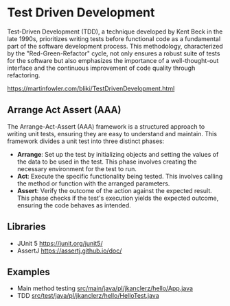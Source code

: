# Test Driven Development

Test-Driven Development (TDD), a technique developed by Kent Beck in the late 1990s, 
prioritizes writing tests before functional code as a fundamental part of the software development process. 
This methodology, characterized by the "Red-Green-Refactor" cycle, not only ensures a robust suite of tests for the software 
but also emphasizes the importance of a well-thought-out interface and the continuous improvement of code quality through refactoring.

https://martinfowler.com/bliki/TestDrivenDevelopment.html

## Arrange Act Assert (AAA)

The Arrange-Act-Assert (AAA) framework is a structured approach to writing unit tests, ensuring they are easy to understand and maintain. This framework divides a unit test into three distinct phases:

* **Arrange**: Set up the test by initializing objects and setting the values of the data to be used in the test. This phase involves creating the necessary environment for the test to run.
* **Act**: Execute the specific functionality being tested. This involves calling the method or function with the arranged parameters.
* **Assert**: Verify the outcome of the action against the expected result. This phase checks if the test's execution yields the expected outcome, ensuring the code behaves as intended.

## Libraries 

* JUnit 5 https://junit.org/junit5/
* AssertJ https://assertj.github.io/doc/

## Examples

* Main method testing 
[src/main/java/pl/jkanclerz/hello/App.java](../src/main/java/pl/ppacocha/hello/App.java)
* TDD
[src/test/java/pl/jkanclerz/hello/HelloTest.java](../src/test/java/pl/ppacocha/hello/HelloTest.java)